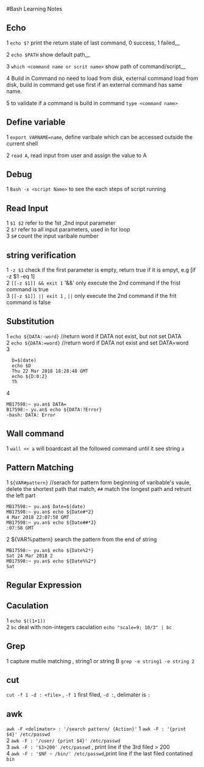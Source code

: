 #Bash Learning Notes
## Echo 
1 `echo $?` print the return state of last command, 0 success, 1 failed__  

2 `echo $PATH` show default path__

3  `which <command name or scrit name>` show path of command/script__

4  Build in Command no need to load from disk, external command load from disk, build in command get use first if an external command has same name.  

5  to validate if a command is build in command `type <command name>`  

## Define variable 

1 `export VARNAME=name`, define varibale which can be accessed outside the current shell

2 `read A`, read input from user and assign the value to A 

## Debug 

1 `Bash -x <script Name>` to see the each steps of script running  

## Read Input 
1 `$1 $2` refer to the 1st ,2nd input parameter  
2 `$?` refer to all input parameters, used in for loop  
3 `$#` count the input varibale number  
## string verification 
1 `-z $1` check if the first parameter is empty, return true if it is empyt,  e.g [if -z $1 -eq 1]  
2 `[[-z $1]] && exit 1`  '&&' only execute the 2nd command if the frist command is true  
3 `[[-z $1]] || exit 1` , `||` only execute the 2nd command if the frit command is false 

## Substitution
1  `echo ${DATA:-word}`  //return word if DATA not exist, but not set DATA  
2   `echo ${DATA:=word}` //return word if DATA not exist and set DATA=word  
3 
```
  D=$(date)  
  echo $D  
  Thu 22 Mar 2018 18:28:48 GMT  
  echo ${D:0:2}  
  Th
```
 4
 ```
 MB17598:~ yu.an$ DATA=   
 B17598:~ yu.an$ echo ${DATA:?Error}    
-bash: DATA: Error  
```
## Wall command
1 `wall << a` will boardcast all the followed command until it see string `a`  
## Pattern Matching
1 `${VAR#pattern}` //serach for pattern form beginning of varibable's vaule, delete the shortest path that match,  `##` match the longest path and retrunt the left part  
```
MB17598:~ yu.an$ Date=$(date)
MB17598:~ yu.an$ echo ${Date#*2}
4 Mar 2018 22:07:58 GMT
MB17598:~ yu.an$ echo ${Date##*2}
:07:58 GMT
```
2 ${VAR%pattern}  search the pattern from the end of string  
```
MB17598:~ yu.an$ echo ${Date%2*}  
Sat 24 Mar 2018 2  
MB17598:~ yu.an$ echo ${Date%%2*}  
Sat  
```
## Regular Expression 
## Caculation
1 `echo $((1+1))`  
2 `bc` deal with non-integers caculation `echo "scale=9; 10/3" | bc`     
## Grep
1 capture mutile matching , string1 or string B `grep -e string1 -e string 2`   
       
## cut   
`cut -f 1 -d : <file>` , `-f 1` first filed, `-d :`, delimater is `:`   
      
## awk    
`awk -F <delimater> : '/search pattern/ {Action}'` <Path to File> 
1 `awk -F : '{print $4}' /etc/passwd`  
2 `awk -F : '/user/ {print $4}' /etc/passwd`    
3 `awk -F : '$3>200' /etc/passwd` , print line if the 3rd filed > 200  
4 `awk -F : '$NF ~ /bin/' /etc/passwd`,print line if the last filed contatined `bin`  
  
 
